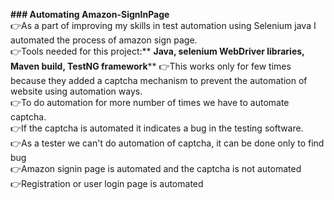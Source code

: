 **### Automating Amazon-SignInPage<br/>**
👉As a part of improving my skills in test automation using Selenium java I automated the process of amazon sign page. <br/>
👉Tools needed for this project:** **Java, selenium WebDriver libraries, Maven build, TestNG framework****
👉This works only for few times because they added a captcha mechanism to prevent the automation of website using automation ways. <br/>
👉To do automation for more number of times we have to automate captcha. <br/>
👉If the captcha is automated it indicates a bug in the testing software. <br/>
👉As a tester we can't do automation of captcha, it can be done only to find bug<br/>
👉Amazon signin page is automated and the captcha is not automated <br/>
👉Registration or user login page is automated 
